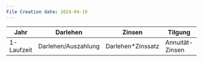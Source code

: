 ```yaml
---
File Creation date: 2024-04-19
---
```



| Jahr       | Darlehen            | Zinsen            | Tilgung         | Annuität      |
| ---------- | ------------------- | ----------------- | --------------- | ------------- |
| 1-Laufzeit | Darlehen/Auszahlung | Darlehen*Zinssatz | Annuität-Zinsen | Bleibt Gleich |
